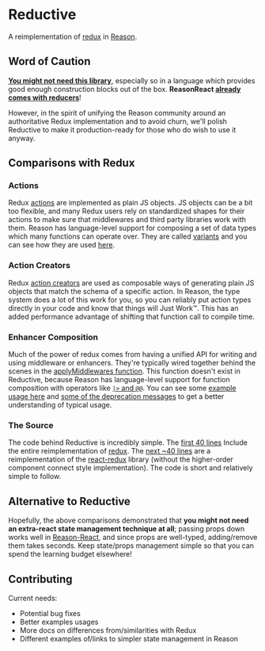 # Reductive

A reimplementation of [redux](https://github.com/reactjs/redux) in [Reason](https://github.com/facebook/reason).

## Word of Caution

**[You might not need this library](https://medium.com/@dan_abramov/you-might-not-need-redux-be46360cf367)**, especially so in a language which provides good enough construction blocks out of the box. **ReasonReact [already comes with reducers](https://reasonml.github.io/reason-react/blog.html#reducers-are-here)**!

However, in the spirit of unifying the Reason community around an authoritative Redux implementation and to avoid churn, we'll polish Reductive to make it production-ready for those who do wish to use it anyway.

## Comparisons with Redux

### Actions
Redux [actions](http://redux.js.org/docs/basics/Actions.html) are implemented as plain JS objects. JS objects can be a bit too flexible, and many Redux users rely on standardized shapes for their actions to make sure that middlewares and third party libraries work with them. Reason has language-level support for composing a set of data types which many functions can operate over. They are called [variants](https://reasonml.github.io/guide/language/data-types#variants) and you can see how they are used [here](https://github.com/reasonml-community/reductive/blob/master/examples/basic/simpleStore.re).

### Action Creators
Redux [action creators](http://redux.js.org/docs/basics/Actions.html#action-creators) are used as composable ways of generating plain JS objects that match the schema of a specific action. In Reason, the type system does a lot of this work for you, so you can reliably put action types directly in your code and know that things will Just Work™. This has an added performance advantage of shifting that function call to compile time.

### Enhancer Composition
Much of the power of redux comes from having a unified API for writing and using middleware or enhancers. They're typically wired together behind the scenes in the [applyMiddlewares function](http://redux.js.org/docs/api/applyMiddleware.html). This function doesn't exist in Reductive, because Reason has language-level support for function composition with operators like [`|>` and `@@`](https://caml.inria.fr/pub/docs/manual-ocaml/libref/Pervasives.html#6_Compositionoperators). You can see some [example usage here](https://github.com/reasonml-community/reductive/blob/master/examples/immutable/timeTravelStore.re#L86-L87) and [some of the deprecation messages](https://github.com/reasonml-community/reductive/blob/master/src/reductive.rei#L39-L112) to get a better understanding of typical usage.

### The Source
The code behind Reductive is incredibly simple. The [first 40 lines](https://github.com/reasonml-community/reductive/blob/master/src/reductive.re#L1-L40) Include the entire reimplementation of [redux](https://github.com/reactjs/redux). The [next ~40 lines](https://github.com/reasonml-community/reductive/blob/master/src/reductive.re#L42-L83) are a reimplementation of the [react-redux](https://github.com/reactjs/react-redux) library (without the higher-order component connect style implementation). The code is short and relatively simple to follow.

## Alternative to Reductive

Hopefully, the above comparisons demonstrated that **you might not need an extra-react state management technique at all**; passing props down works well in [Reason-React](https://github.com/reasonml/reason-react), and since props are well-typed, adding/remove them takes seconds. Keep state/props management simple so that you can spend the learning budget elsewhere!

## Contributing
Current needs:

* Potential bug fixes
* Better examples usages
* More docs on differences from/similarities with Redux
* Different examples of/links to simpler state management in Reason
